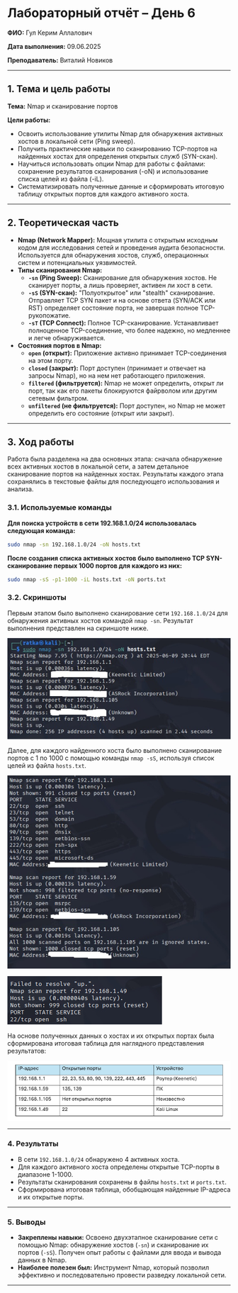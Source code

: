 
# Лабораторный отчёт – День 6


**ФИО:** Гул Керим Аллалович
 
**Дата выполнения:** 09.06.2025

**Преподаватель:** Виталий Новиков 


---

## 1. Тема и цель работы

**Тема:** Nmap и сканирование портов

**Цели работы:**

- Освоить использование утилиты Nmap для обнаружения активных хостов в локальной сети (Ping sweep).
- Получить практические навыки по сканированию TCP-портов на найденных хостах для определения открытых служб (SYN-скан).
- Научиться использовать опции Nmap для работы с файлами: сохранение результатов сканирования (-oN) и использование списка целей из файла (-iL).
- Систематизировать полученные данные и сформировать итоговую таблицу открытых портов для каждого активного хоста.

---

## 2. Теоретическая часть

*   **Nmap (Network Mapper):** Мощная утилита с открытым исходным кодом для исследования сетей и проведения аудита безопасности. Используется для обнаружения хостов, служб, операционных систем и потенциальных уязвимостей.
*   **Типы сканирования Nmap:**
    *   **`-sn` (Ping Sweep):** Сканирование для обнаружения хостов. Не сканирует порты, а лишь проверяет, активен ли хост в сети.
    *   **`-sS` (SYN-скан):** "Полуоткрытое" или "stealth" сканирование. Отправляет TCP SYN пакет и на основе ответа (SYN/ACK или RST) определяет состояние порта, не завершая полное TCP-рукопожатие.
    *   **`-sT` (TCP Connect):** Полное TCP-сканирование. Устанавливает полноценное TCP-соединение, что более надежно, но медленнее и легче обнаруживается.
*   **Состояния портов в Nmap:**
    *   **`open` (открыт):** Приложение активно принимает TCP-соединения на этом порту.
    *   **`closed` (закрыт):** Порт доступен (принимает и отвечает на запросы Nmap), но на нем нет работающего приложения.
    *   **`filtered` (фильтруется):** Nmap не может определить, открыт ли порт, так как его пакеты блокируются файрволом или другим сетевым фильтром.
    *   **`unfiltered` (не фильтруется):** Порт доступен, но Nmap не может определить его состояние (открыт или закрыт).

---

## 3. Ход работы

Работа была разделена на два основных этапа: сначала обнаружение всех активных хостов в локальной сети, а затем детальное сканирование портов на найденных хостах. Результаты каждого этапа сохранялись в текстовые файлы для последующего использования и анализа.

### 3.1. Используемые команды

**Для поиска устройств в сети 192.168.1.0/24 использовалась следующая команда:**

```bash
sudo nmap -sn 192.168.1.0/24 -oN hosts.txt
```

**После создания списка активных хостов было выполнено TCP SYN-сканирование первых 1000 портов для каждого из них:**

```bash
sudo nmap -sS -p1-1000 -iL hosts.txt -oN ports.txt
```


### 3.2. Скриншоты

Первым этапом было выполнено сканирование сети `192.168.1.0/24` для обнаружения активных хостов командой `nmap -sn`. Результат выполнения представлен на скриншоте ниже.


![Обнаружение хостов](https://raw.githubusercontent.com/Nelass1c/practica-konvey/main/day06/screenshots/hosts.jpg)


Далее, для каждого найденного хоста было выполнено сканирование портов с 1 по 1000 с помощью команды `nmap -sS`, используя список целей из файла `hosts.txt`.


![Сканирование портов, часть 1](https://raw.githubusercontent.com/Nelass1c/practica-konvey/main/day06/screenshots/ports.jpg)

![Сканирование портов, часть 2](https://raw.githubusercontent.com/Nelass1c/practica-konvey/main/day06/screenshots/ports2.jpg)


На основе полученных данных о хостах и их открытых портах была сформирована итоговая таблица для наглядного представления результатов:

![Таблица открытых портов](https://raw.githubusercontent.com/Nelass1c/practica-konvey/main/day06/table/table.jpg)

---

### 4. Результаты

*   В сети `192.168.1.0/24` обнаружено 4 активных хоста.
*   Для каждого активного хоста определены открытые TCP-порты в диапазоне 1-1000.
*   Результаты сканирования сохранены в файлы `hosts.txt` и `ports.txt`.
*   Сформирована итоговая таблица, обобщающая найденные IP-адреса и их открытые порты.

---

### 5. Выводы

*   **Закреплены навыки:** Освоено двухэтапное сканирование сети с помощью Nmap: обнаружение хостов (`-sn`) и сканирование их портов (`-sS`). Получен опыт работы с файлами для ввода и вывода данных в Nmap.
*   **Наиболее полезен был:** Инструмент Nmap, который позволил эффективно и последовательно провести разведку локальной сети.

---